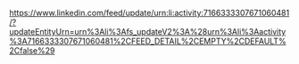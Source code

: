 https://www.linkedin.com/feed/update/urn:li:activity:7166333307671060481/?updateEntityUrn=urn%3Ali%3Afs_updateV2%3A%28urn%3Ali%3Aactivity%3A7166333307671060481%2CFEED_DETAIL%2CEMPTY%2CDEFAULT%2Cfalse%29